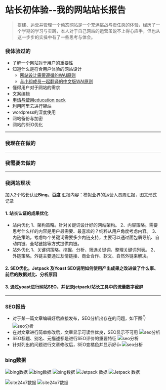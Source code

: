 # 站长初体验--我的网站站长报告
> 搭建、运营并管理一个动态网站是一个充满挑战与责任感的体验，经历了一个学期的学习与实践，本人对于自己网站的运营虽说不上得心应手，但也从这一步步的实操中有了一些思考与体会。

### 我体验过的
- 了解一个网站对于用户的重要性
- 知道什么是符合用户体验的网站设计
    - [网站设计需要遵循的WAI原则](https://www.w3.org/WAI/tips/writing/)
    - [与小组成员一起翻译的中文版WAI原则](https://www.w3.org/WAI/tips/writing/)
- 懂得用户对于网站的需求
- 文案编辑
- [申请与使用education pack](https://www.jianshu.com/p/1ccb335e9f69)
- 利用阿里云进行架站
- wordpress的深度使用
- 网站备份与加密
- 网站的SEO优化 
---
### 我现在在做的

---
### 我需要去做的

---
### 我网站现状
加入2个站长认证**Bing、百度**
汇报内容：模拟业界的运营人员周汇报，图文形式记录

#### 1. 站长认证的成果优化
- 站内优化
1、架构策略。针对关键词设计好的网站架构。
2、内容策略。需要思考什么样的内容是用户最需要、最喜欢的？纯粹从用户角度考虑内容。
3、内链策略。考虑每个关键词需要多少内链支持，主要可以通过面包屑导航、自动内链、全站链接等方式提供内链。
- 站外优化
1、关键词策略。挖掘、分析、筛选关键词，整理关键词列表。
2、外链策略。外链主要通过友情链接、商业合作、软文、自然外链来解决。

#### 2. SEO优化。Jetpack 及Yoast SEO说明如何使用产出成果之改进做了什么事、前后的数据对比、分析原因

#### 3. 通过yoast进行网站SEO，并记录jetpack/站长工具中的流量数字截屏
---
### SEO报告
- 对于某一篇文章编辑好后直接发布，SEO分析出存在的问题，如下图👇
![seo分析](https://github.com/Luojiachunaaa/Web-operation-and-management/blob/master/images/seo01.png)
- 在对文章进行简单修改后，文章显示可读性优良，SEO显示不可用
![seo分析](https://github.com/Luojiachunaaa/Web-operation-and-management/blob/master/images/seo01.png)
- SEO标题、别名、元描述都是进行SEO评价的重要特征
![seo分析](https://github.com/Luojiachunaaa/Web-operation-and-management/blob/master/images/seo03.png)
- 针对列出的问题进行文章修改后，SEO变橘色并显示好👍
![seo分析](https://github.com/Luojiachunaaa/Web-operation-and-management/blob/master/images/seo04.png)
### bing数据
![bing数据](https://github.com/Luojiachunaaa/Web-operation-and-management/blob/master/images/bing01.png)
![bing数据](https://github.com/Luojiachunaaa/Web-operation-and-management/blob/master/images/bing02.png)
![bing数据](https://github.com/Luojiachunaaa/Web-operation-and-management/blob/master/images/bing03.png)
![Jetpack 数据](https://github.com/Luojiachunaaa/Web-operation-and-management/blob/master/images/jetpack01.png)
![Jetpack 数据](https://github.com/Luojiachunaaa/Web-operation-and-management/blob/master/images/jetpack02.png)

![site24x7数据](https://github.com/Luojiachunaaa/Web-operation-and-management/blob/master/images/site01.png)
![site24x7数据](https://github.com/Luojiachunaaa/Web-operation-and-management/blob/master/images/site02.png)
